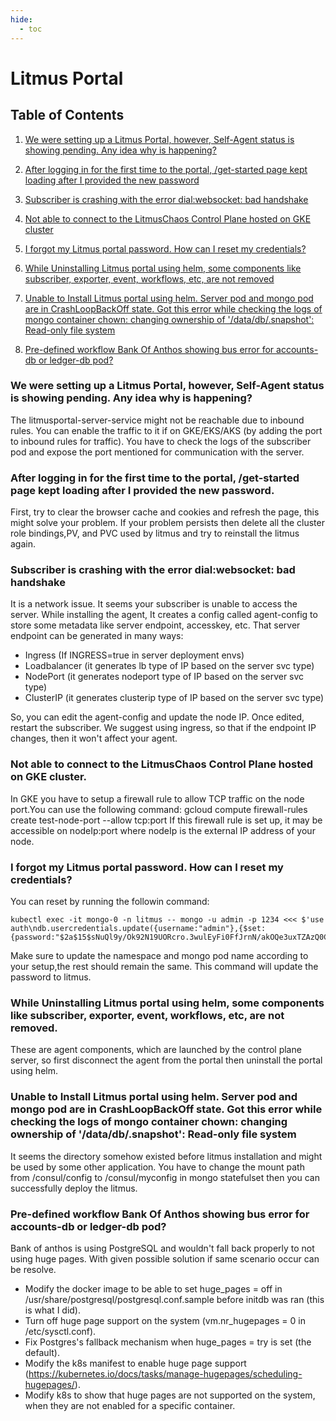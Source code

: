 ```yaml
---
hide:
  - toc
---
```

# Litmus Portal

## Table of Contents

1. [We were setting up a Litmus Portal, however, Self-Agent status is showing pending. Any idea why is happening?](#we-were-setting-up-a-litmus-portal-however-self-agent-status-is-showing-pending-any-idea-why-is-happening)

1. [After logging in for the first time to the portal, /get-started page kept loading after I provided the new password](#after-logging-in-for-the-first-time-to-the-portal-get-started-page-kept-loading-after-i-provided-the-new-password)

1. [Subscriber is crashing with the error dial:websocket: bad handshake](#subscriber-is-crashing-with-the-error-dialwebsocket-bad-handshake)

1. [Not able to connect to the LitmusChaos Control Plane hosted on GKE cluster](#not-able-to-connect-to-the-litmuschaos-control-plane-hosted-on-gke-cluster)

1. [I forgot my Litmus portal password. How can I reset my credentials?](#i-forgot-my-litmus-portal-password-how-can-i-reset-my-credentials)

1. [While Uninstalling Litmus portal using helm, some components like subscriber, exporter, event, workflows, etc, are not removed](#while-uninstalling-litmus-portal-using-helm-some-components-like-subscriber-exporter-event-workflows-etc-are-not-removed)

1. [Unable to Install Litmus portal using helm. Server pod and mongo pod are in CrashLoopBackOff state. Got this error while checking the logs of mongo container chown: changing ownership of '/data/db/.snapshot': Read-only file system](#unable-to-install-litmus-portal-using-helm-server-pod-and-mongo-pod-are-in-crashloopbackoff-state-got-this-error-while-checking-the-logs-of-mongo-container-chown-changing-ownership-of-datadbsnapshot-read-only-file-system)

1. [Pre-defined workflow Bank Of Anthos showing bus error for accounts-db or ledger-db pod?](#pre-defined-workflow-bank-of-anthos-showing-bus-error-for-accounts-db-or-ledger-db-pod)

### We were setting up a Litmus Portal, however, Self-Agent status is showing pending. Any idea why is happening?

The litmusportal-server-service might not be reachable due to inbound rules. You can enable the traffic to it if on GKE/EKS/AKS (by adding the port to inbound rules for traffic). You have to check the logs of the subscriber pod and expose the port mentioned for communication with the server.

### After logging in for the first time to the portal, /get-started page kept loading after I provided the new password.

First, try to clear the browser cache and cookies and refresh the page, this might solve your problem. If your problem persists then delete all the cluster role bindings,PV, and PVC used by litmus and try to reinstall the litmus again.

### Subscriber is crashing with the error dial:websocket: bad handshake

It is a network issue. It seems your subscriber is unable to access the server. While installing the agent, It creates a config called agent-config to store some metadata like server endpoint, accesskey, etc. That server endpoint can be generated in many ways:
  
  - Ingress (If INGRESS=true in server deployment envs)
  - Loadbalancer (it generates lb type of IP based on the server svc type)
  - NodePort (it generates nodeport type of IP based on the server svc type)
  - ClusterIP (it generates clusterip type of IP based on the server svc type)

So, you can edit the agent-config and update the node IP. Once edited, restart the subscriber. We suggest using ingress, so that if the endpoint IP changes, then it won't affect your agent.

### Not able to connect to the LitmusChaos Control Plane hosted on GKE cluster.

In GKE you have to setup a firewall rule to allow TCP traffic on the node port.You can use the following command:
gcloud compute firewall-rules create test-node-port --allow tcp:port
If this firewall rule is set up, it may be accessible on nodeIp:port where nodeIp is the external IP address of your node.

### I forgot my Litmus portal password. How can I reset my credentials?

You can reset by running the followin command:
```
kubectl exec -it mongo-0 -n litmus -- mongo -u admin -p 1234 <<< $'use auth\ndb.usercredentials.update({username:"admin"},{$set:{password:"$2a$15$sNuQl9y/Ok92N19UORcro.3wulEyFi0FfJrnN/akOQe3uxTZAzQ0C"}})\nexit\n'
```
Make sure to update the namespace and mongo pod name according to your setup,the rest should remain the same. This command will update the password to litmus.

### While Uninstalling Litmus portal using helm, some components like subscriber, exporter, event, workflows, etc, are not removed.

These are agent components, which are launched by the control plane server, so first disconnect the agent from the portal then uninstall the portal using helm.

### Unable to Install Litmus portal using helm. Server pod and mongo pod are in CrashLoopBackOff state. Got this error while checking the logs of mongo container chown: changing ownership of '/data/db/.snapshot': Read-only file system

It seems the directory somehow existed before litmus installation and might be used by some other application. You have to change the mount path from /consul/config to /consul/myconfig in mongo statefulset then you can successfully deploy the litmus.

### Pre-defined workflow Bank Of Anthos showing bus error for accounts-db or ledger-db pod?

Bank of anthos is using PostgreSQL and wouldn't fall back properly to not using huge pages. 
With given possible solution if same scenario occur can be resolve.

 - Modify the docker image to be able to set huge_pages = off in /usr/share/postgresql/postgresql.conf.sample before initdb was ran (this is what I did).
 - Turn off huge page support on the system (vm.nr_hugepages = 0 in /etc/sysctl.conf).
 - Fix Postgres's fallback mechanism when huge_pages = try is set (the default).
 - Modify the k8s manifest to enable huge page support (https://kubernetes.io/docs/tasks/manage-hugepages/scheduling-hugepages/).
 - Modify k8s to show that huge pages are not supported on the system, when they are not enabled for a specific container.
 